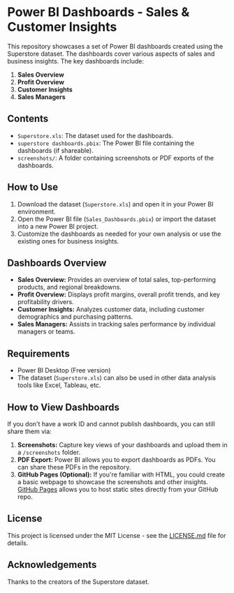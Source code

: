# Power BI Dashboards - Sales & Customer Insights

This repository showcases a set of Power BI dashboards created using the Superstore dataset. The dashboards cover various aspects of sales and business insights. The key dashboards include:

1. **Sales Overview**
2. **Profit Overview**
3. **Customer Insights**
4. **Sales Managers**

## Contents
- `Superstore.xls`: The dataset used for the dashboards.
- `superstore dashboards.pbix`: The Power BI file containing the dashboards (if shareable).
- `screenshots/`: A folder containing screenshots or PDF exports of the dashboards.

## How to Use
1. Download the dataset (`Superstore.xls`) and open it in your Power BI environment.
2. Open the Power BI file (`Sales_Dashboards.pbix`) or import the dataset into a new Power BI project.
3. Customize the dashboards as needed for your own analysis or use the existing ones for business insights.

## Dashboards Overview
- **Sales Overview:** Provides an overview of total sales, top-performing products, and regional breakdowns.
- **Profit Overview:** Displays profit margins, overall profit trends, and key profitability drivers.
- **Customer Insights:** Analyzes customer data, including customer demographics and purchasing patterns.
- **Sales Managers:** Assists in tracking sales performance by individual managers or teams.

## Requirements
- Power BI Desktop (Free version)
- The dataset (`Superstore.xls`) can also be used in other data analysis tools like Excel, Tableau, etc.

## How to View Dashboards
If you don't have a work ID and cannot publish dashboards, you can still share them via:
1. **Screenshots:** Capture key views of your dashboards and upload them in a `/screenshots` folder.
2. **PDF Export:** Power BI allows you to export dashboards as PDFs. You can share these PDFs in the repository.
3. **GitHub Pages (Optional):** If you're familiar with HTML, you could create a basic webpage to showcase the screenshots and other insights. [GitHub Pages](https://pages.github.com/) allows you to host static sites directly from your GitHub repo.

## License
This project is licensed under the MIT License - see the [LICENSE.md](LICENSE.md) file for details.

## Acknowledgements
Thanks to the creators of the Superstore dataset.


